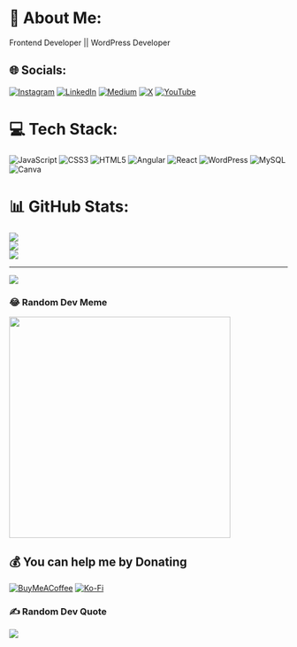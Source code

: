 # 💫 About Me:
Frontend Developer || WordPress Developer


## 🌐 Socials:
[![Instagram](https://img.shields.io/badge/Instagram-%23E4405F.svg?logo=Instagram&logoColor=white)](https://instagram.com/FlamesInTech) [![LinkedIn](https://img.shields.io/badge/LinkedIn-%230077B5.svg?logo=linkedin&logoColor=white)](https://linkedin.com/in/shalomadoyi) [![Medium](https://img.shields.io/badge/Medium-12100E?logo=medium&logoColor=white)](https://medium.com/@flamesintech) [![X](https://img.shields.io/badge/X-black.svg?logo=X&logoColor=white)](https://x.com/flamesintech) [![YouTube](https://img.shields.io/badge/YouTube-%23FF0000.svg?logo=YouTube&logoColor=white)](https://youtube.com/@flamesintech) 

# 💻 Tech Stack:
![JavaScript](https://img.shields.io/badge/javascript-%23323330.svg?style=flat&logo=javascript&logoColor=%23F7DF1E) ![CSS3](https://img.shields.io/badge/css3-%231572B6.svg?style=flat&logo=css3&logoColor=white) ![HTML5](https://img.shields.io/badge/html5-%23E34F26.svg?style=flat&logo=html5&logoColor=white) ![Angular](https://img.shields.io/badge/angular-%23DD0031.svg?style=flat&logo=angular&logoColor=white) ![React](https://img.shields.io/badge/react-%2320232a.svg?style=flat&logo=react&logoColor=%2361DAFB) ![WordPress](https://img.shields.io/badge/WordPress-%23117AC9.svg?style=flat&logo=WordPress&logoColor=white) ![MySQL](https://img.shields.io/badge/mysql-%2300000f.svg?style=flat&logo=mysql&logoColor=white) ![Canva](https://img.shields.io/badge/Canva-%2300C4CC.svg?style=flat&logo=Canva&logoColor=white)
# 📊 GitHub Stats:
![](https://github-readme-stats.vercel.app/api?username=flamesintech&theme=blue-green&hide_border=false&include_all_commits=true&count_private=false)<br/>
![](https://github-readme-streak-stats.herokuapp.com/?user=flamesintech&theme=blue-green&hide_border=false)<br/>
![](https://github-readme-stats.vercel.app/api/top-langs/?username=flamesintech&theme=blue-green&hide_border=false&include_all_commits=true&count_private=false&layout=compact)

---
[![](https://visitcount.itsvg.in/api?id=flamesintech&icon=0&color=0)](https://visitcount.itsvg.in)


### 😂 Random Dev Meme
<img src='https://randommeme-five.vercel.app/' style="height: 400px;"/>


## 💰 You can help me by Donating
  [![BuyMeACoffee](https://img.shields.io/badge/Buy%20Me%20a%20Coffee-ffdd00?style=for-the-badge&logo=buy-me-a-coffee&logoColor=black)](https://buymeacoffee.com/flameintech) [![Ko-Fi](https://img.shields.io/badge/Ko--fi-F16061?style=for-the-badge&logo=ko-fi&logoColor=white)](https://ko-fi.com/flamesintech) 

### ✍️ Random Dev Quote
![](https://quotes-github-readme.vercel.app/api?type=horizontal&theme=radical)
